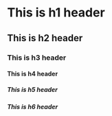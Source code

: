 # This is h1 header
## This is h2 header
### This is h3 header
#### This is h4 header
##### This is h5 header
##### This is h6 header
